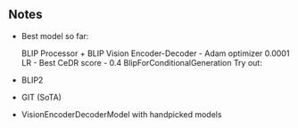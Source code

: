 ## Notes

- Best model so far: 

    BLIP Processor + BLIP Vision Encoder-Decoder - Adam optimizer 0.0001 LR - Best CeDR score - 0.4
    BlipForConditionalGeneration
Try out: 

- BLIP2

- GIT (SoTA)

-  VisionEncoderDecoderModel with handpicked models 

